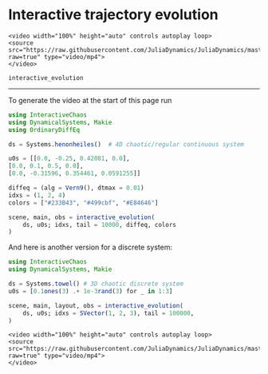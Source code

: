 # Interactive trajectory evolution
```@raw html
<video width="100%" height="auto" controls autoplay loop>
<source src="https://raw.githubusercontent.com/JuliaDynamics/JuliaDynamics/master/videos/interact/interactive_trajectory.mp4?raw=true" type="video/mp4">
</video>
```

```@docs
interactive_evolution
```

---

To generate the video at the start of this page run

```julia
using InteractiveChaos
using DynamicalSystems, Makie
using OrdinaryDiffEq

ds = Systems.henonheiles()  # 4D chaotic/regular continuous system

u0s = [[0.0, -0.25, 0.42081, 0.0],
[0.0, 0.1, 0.5, 0.0],
[0.0, -0.31596, 0.354461, 0.0591255]]

diffeq = (alg = Vern9(), dtmax = 0.01)
idxs = (1, 2, 4)
colors = ["#233B43", "#499cbf", "#E84646"]

scene, main, obs = interactive_evolution(
    ds, u0s; idxs, tail = 10000, diffeq, colors
)
```

And here is another version for a discrete system:
```julia
using InteractiveChaos
using DynamicalSystems, Makie

ds = Systems.towel() # 3D chaotic discrete system
u0s = [0.1ones(3) .+ 1e-3rand(3) for _ in 1:3]

scene, main, layout, obs = interactive_evolution(
    ds, u0s; idxs = SVector(1, 2, 3), tail = 100000,
)
```

```@raw html
<video width="100%" height="auto" controls autoplay loop>
<source src="https://raw.githubusercontent.com/JuliaDynamics/JuliaDynamics/master/videos/interact/towel_trajectory.mp4?raw=true" type="video/mp4">
</video>
```
